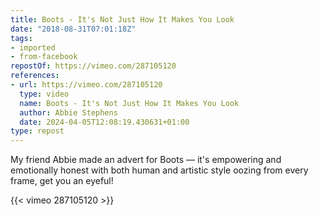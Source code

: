 ```yaml
---
title: Boots - It's Not Just How It Makes You Look
date: "2018-08-31T07:01:18Z"
tags:
- imported
- from-facebook
repostOf: https://vimeo.com/287105120
references:
- url: https://vimeo.com/287105120
  type: video
  name: Boots - It's Not Just How It Makes You Look
  author: Abbie Stephens
  date: 2024-04-05T12:08:19.430631+01:00
type: repost
---
```

My friend Abbie made an advert for Boots — it's empowering and emotionally honest with both human and artistic style oozing from every frame, get you an eyeful!

{{< vimeo 287105120 >}}
